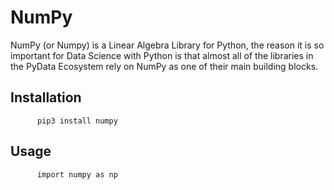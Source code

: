 # NumPy 

NumPy (or Numpy) is a Linear Algebra Library for Python, the reason it is so important for Data Science with Python is that almost all of the libraries in the PyData Ecosystem rely on NumPy as one of their main building blocks.

## Installation

```
      pip3 install numpy

```

## Usage

```
      import numpy as np
```